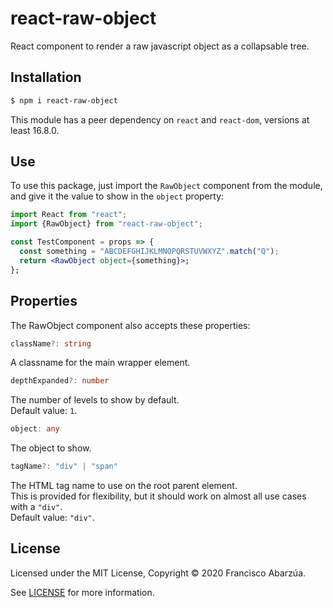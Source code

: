 # react-raw-object

React component to render a raw javascript object as a collapsable tree.

## Installation

```bash
$ npm i react-raw-object
```

This module has a peer dependency on `react` and `react-dom`, versions at least 16.8.0.

## Use

To use this package, just import the `RawObject` component from the module, and give it the value to show in the `object` property:

```jsx
import React from "react";
import {RawObject} from "react-raw-object";

const TestComponent = props => {
  const something = "ABCDEFGHIJKLMNOPQRSTUVWXYZ".match("Q");
  return <RawObject object={something}>;
};
```

## Properties

The RawObject component also accepts these properties:

```ts
className?: string
```

A classname for the main wrapper element.

```ts
depthExpanded?: number
```

The number of levels to show by default.  
Default value: `1`.

```ts
object: any
```

The object to show.

```ts
tagName?: "div" | "span"
```

The HTML tag name to use on the root parent element.  
This is provided for flexibility, but it should work on almost all use cases with a `"div"`.  
Default value: `"div"`.

## License

Licensed under the MIT License, Copyright © 2020 Francisco Abarzúa.

See [LICENSE](./LICENSE) for more information.
